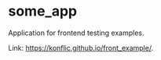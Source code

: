 # some_app

Application for frontend testing examples.

Link: https://konflic.github.io/front_example/.
